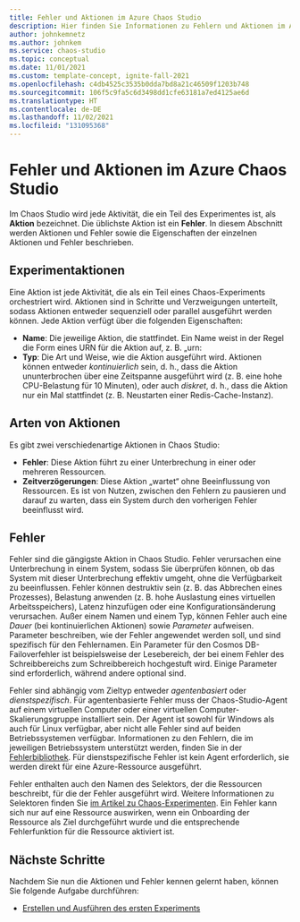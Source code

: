 ```yaml
---
title: Fehler und Aktionen im Azure Chaos Studio
description: Hier finden Sie Informationen zu Fehlern und Aktionen im Azure Chaos Studio. Was ist der Unterschied zwischen einem Fehler und einer Aktion? Wie definieren Sie einen Fehler?
author: johnkemnetz
ms.author: johnkem
ms.service: chaos-studio
ms.topic: conceptual
ms.date: 11/01/2021
ms.custom: template-concept, ignite-fall-2021
ms.openlocfilehash: c4db4525c3535b0dda7bd8a21c46509f1203b748
ms.sourcegitcommit: 106f5c9fa5c6d3498dd1cfe63181a7ed4125ae6d
ms.translationtype: HT
ms.contentlocale: de-DE
ms.lasthandoff: 11/02/2021
ms.locfileid: "131095368"
---
```

# <a name="faults-and-actions-in-azure-chaos-studio"></a>Fehler und Aktionen im Azure Chaos Studio

Im Chaos Studio wird jede Aktivität, die ein Teil des Experimentes ist, als **Aktion** bezeichnet. Die üblichste Aktion ist ein **Fehler**. In diesem Abschnitt werden Aktionen und Fehler sowie die Eigenschaften der einzelnen Aktionen und Fehler beschrieben.

## <a name="experiment-actions"></a>Experimentaktionen

Eine Aktion ist jede Aktivität, die als ein Teil eines Chaos-Experiments orchestriert wird. Aktionen sind in Schritte und Verzweigungen unterteilt, sodass Aktionen entweder sequenziell oder parallel ausgeführt werden können. Jede Aktion verfügt über die folgenden Eigenschaften:
* **Name**: Die jeweilige Aktion, die stattfindet. Ein Name weist in der Regel die Form eines URN für die Aktion auf, z. B. „urn:
* **Typ**: Die Art und Weise, wie die Aktion ausgeführt wird. Aktionen können entweder *kontinuierlich* sein, d. h., dass die Aktion ununterbrochen über eine Zeitspanne ausgeführt wird (z. B. eine hohe CPU-Belastung für 10 Minuten), oder auch *diskret*, d. h., dass die Aktion nur ein Mal stattfindet (z. B. Neustarten einer Redis-Cache-Instanz).

## <a name="types-of-actions"></a>Arten von Aktionen

Es gibt zwei verschiedenartige Aktionen in Chaos Studio:
- **Fehler**: Diese Aktion führt zu einer Unterbrechung in einer oder mehreren Ressourcen.
- **Zeitverzögerungen**: Diese Aktion „wartet“ ohne Beeinflussung von Ressourcen. Es ist von Nutzen, zwischen den Fehlern zu pausieren und darauf zu warten, dass ein System durch den vorherigen Fehler beeinflusst wird.

## <a name="faults"></a>Fehler

Fehler sind die gängigste Aktion in Chaos Studio. Fehler verursachen eine Unterbrechung in einem System, sodass Sie überprüfen können, ob das System mit dieser Unterbrechung effektiv umgeht, ohne die Verfügbarkeit zu beeinflussen. Fehler können destruktiv sein (z. B. das Abbrechen eines Prozesses), Belastung anwenden (z. B. hohe Auslastung eines virtuellen Arbeitsspeichers), Latenz hinzufügen oder eine Konfigurationsänderung verursachen. Außer einem Namen und einem Typ, können Fehler auch eine *Dauer* (bei kontinuierlichen Aktionen) sowie *Parameter* aufweisen. Parameter beschreiben, wie der Fehler angewendet werden soll, und sind spezifisch für den Fehlernamen. Ein Parameter für den Cosmos DB-Failoverfehler ist beispielsweise der Lesebereich, der bei einem Fehler des Schreibbereichs zum Schreibbereich hochgestuft wird. Einige Parameter sind erforderlich, während andere optional sind.

Fehler sind abhängig vom Zieltyp entweder *agentenbasiert* oder *dienstspezifisch*. Für agentenbasierte Fehler muss der Chaos-Studio-Agent auf einem virtuellen Computer oder einer virtuellen Computer-Skalierungsgruppe installiert sein. Der Agent ist sowohl für Windows als auch für Linux verfügbar, aber nicht alle Fehler sind auf beiden Betriebssystemen verfügbar. Informationen zu den Fehlern, die im jeweiligen Betriebssystem unterstützt werden, finden Sie in der [Fehlerbibliothek](chaos-studio-fault-library.md). Für dienstspezifische Fehler ist kein Agent erforderlich, sie werden direkt für eine Azure-Ressource ausgeführt.

Fehler enthalten auch den Namen des Selektors, der die Ressourcen beschreibt, für die der Fehler ausgeführt wird. Weitere Informationen zu Selektoren finden Sie [im Artikel zu Chaos-Experimenten](chaos-studio-chaos-experiments.md). Ein Fehler kann sich nur auf eine Ressource auswirken, wenn ein Onboarding der Ressource als Ziel durchgeführt wurde und die entsprechende Fehlerfunktion für die Ressource aktiviert ist.

## <a name="next-steps"></a>Nächste Schritte
Nachdem Sie nun die Aktionen und Fehler kennen gelernt haben, können Sie folgende Aufgabe durchführen:
- [Erstellen und Ausführen des ersten Experiments](chaos-studio-tutorial-service-direct.md)
